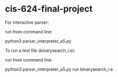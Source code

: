 # cis-624-final-project

For interactive parser:

run from command line:

python3 parser_interpreter_a5.py

To run a test file (binarysearch_i.e):

run from command line:

python3 parser_interpreter_a5.py run binarysearch_i.e
